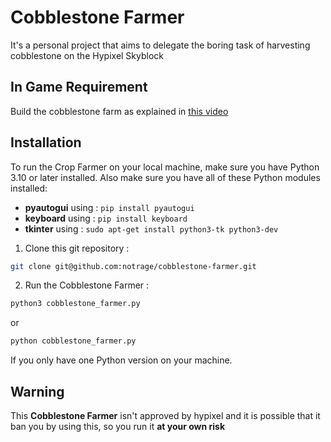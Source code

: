 # Cobblestone Farmer
It's a personal project that aims to delegate the boring task of harvesting cobblestone on the Hypixel Skyblock
## In Game Requirement
Build the cobblestone farm as explained in [this video](https://youtu.be/NZjmIk7nj-I?feature=shared)
## Installation
To run the Crop Farmer on your local machine, make sure you have Python 3.10 or later installed.
Also make sure you have all of these Python modules installed:
- **pyautogui** using : `pip install pyautogui`
- **keyboard** using : `pip install keyboard`
- **tkinter** using : `sudo apt-get install python3-tk python3-dev`
1. Clone this git repository :
```bash
git clone git@github.com:notrage/cobblestone-farmer.git
```
2. Run the Cobblestone Farmer :
```bash
python3 cobblestone_farmer.py
```
or
```bash
python cobblestone_farmer.py
```
If you only have one Python version on your machine.
## Warning
This **Cobblestone Farmer** isn't approved by hypixel and it is possible that it ban you by using this, so you run it **at your own risk**